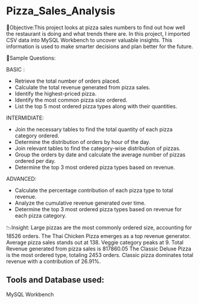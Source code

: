 # Pizza_Sales_Analysis

🎯Objective:This project looks at pizza sales numbers to find out how well the restaurant is doing and what trends there are. In this project, I imported CSV data into MySQL Workbench to uncover valuable insights. This information is used to make smarter decisions and plan better for the future.

📝Sample Questions:

BASIC :
* Retrieve the total number of orders placed.
* Calculate the total revenue generated from pizza sales.
* Identify the highest-priced pizza.
* Identify the most common pizza size ordered.
* List the top 5 most ordered pizza types along with their quantities.

INTERMIDIATE:
* Join the necessary tables to find the total quantity of each pizza category ordered.
* Determine the distribution of orders by hour of the day.
* Join relevant tables to find the category-wise distribution of pizzas.
* Group the orders by date and calculate the average number of pizzas ordered per day.
* Determine the top 3 most ordered pizza types based on revenue.

ADVANCED:
* Calculate the percentage contribution of each pizza type to total revenue.
* Analyze the cumulative revenue generated over time.
* Determine the top 3 most ordered pizza types based on revenue for each pizza category.

📉Insight: Large pizzas are the most commonly ordered size, accounting for 18526 orders. The Thai Chicken Pizza emerges as a top revenue generator. Average pizza sales stands out at 138. Veggie category peaks at 9. Total Revenue generated from pizza sales is 817860.05 The Classic Deluxe Pizza is the most ordered type, totaling 2453 orders. Classic pizza dominates total revenue with a contribution of 26.91%.

## Tools and Database used:
MySQL Workbench
